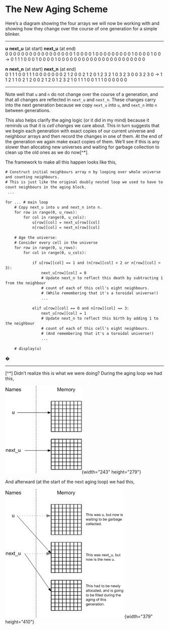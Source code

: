 # The New Aging Scheme

Here’s a diagram showing the four arrays we will now be working with
and showing how they change over the course of one generation for a
simple blinker.

  ------- --- --- --- --- -- ----------------------- --- --- --- --- --- --------------------- --- --- --- ---
   **u**                      **next_u** (at start)                       **next_u** (at end)              
     0     0   0   0   0                0             0   0   0   0                0            0   0   0   0
     0     0   1   0   0                0             0   1   0   0                0            0   0   0   0
     0     0   1   0   0                0             0   1   0   0  →             0            1   1   1   0
     0     0   1   0   0                0             0   1   0   0                0            0   0   0   0
     0     0   0   0   0                0             0   0   0   0                0            0   0   0   0
                                                                                                           
   **n**                      **next_n** (at start)                       **next_n** (at end)              
     0     1   1   1   0                0             1   1   1   0                0            0   0   0   0
     0     2   1   2   0                0             2   1   2   0                1            2   3   2   1
     0     3   2   3   0                0             3   2   3   0  →             1            1   2   1   1
     0     2   1   2   0                0             2   1   2   0                1            2   3   2   1
     0     1   1   1   0                0             1   1   1   0                0            0   0   0   0
  ------- --- --- --- --- -- ----------------------- --- --- --- --- --- --------------------- --- --- --- ---

Note well that `u` and `n` do not change over the course of a
generation, and that all changes are reflected in `next_u` and `next_n`.
These changes carry into the next generation because we copy `next_u`
into `u`, and `next_n` into `n` between generations.

This also helps clarify the aging logic (or it did in my mind) because
it reminds us that it is *cell changes* we care about. This in turn
suggests that we begin each generation with exact copies of our current
universe and neighbour arrays and then record the changes in one of
them. At the end of the generation we again make exact copies of them.
We’ll see if this is any slower than allocating new universes and
waiting for garbage collection to clean up the old ones as we do
now[^*].

The framework to make all this happen looks like this,

    # Construct initial neighbours array n by looping over whole universe and counting neighbours.
    # This is just like the original doubly nested loop we used to have to count neighbours in the aging block.
     ...

    for ... # main loop
        # Copy next_u into u and next_n into n.
        for row in range(0, u_rows):
            for col in range(0, u_cols):    
                u[row][col] = next_u[row][col]
                n[row][col] = next_n[row][col]

        # Age the universe:
        # Consider every cell in the universe
        for row in range(0, u_rows):
            for col in range(0, u_cols):    

                if u[row][col] == 1 and (n[row][col] < 2 or n[row][col] > 3):
                    next_u[row][col] = 0
                    # Update next_n to reflect this death by subtracting 1 from the neighbour
                    # count of each of this cell's eight neighbours.
                    # (While remembering that it's a toroidal universe!)
                    ...
                    
                elif u[row][col] == 0 and n[row][col] == 3:
                    next_u[row][col] = 1
                    # Update next_n to reflect this birth by adding 1 to the neighbour
                    # count of each of this cell's eight neighbours.
                    # (And remembering that it's a toroidal universe!)
                    ...
        
        # display(u)

�

------------------------------------------------------------------------

[^*] Didn’t realize this is what we were doing? During the aging loop
we had this,

![.](04_Names_and_memory_during.png){width="243" height="279"}

And afterward (at the start of the next aging loop) we had this,

![.](04_Names_and_memory_after.png){width="379" height="410"}
